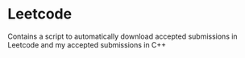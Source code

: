 # Leetcode
Contains a script to automatically download accepted submissions in Leetcode and my accepted submissions in C++



